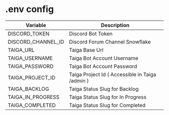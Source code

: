 # .env config
| Variable | Description |
|----------|-------------|
| DISCORD_TOKEN | Discord Bot Token |
| DISCORD_CHANNEL_ID | Discord Forum Channel Snowflake |
| TAIGA_URL | Taiga Base Url |
| TAIGA_USERNAME | Taiga Bot Account Username |
| TAIGA_PASSWORD | Taiga Bot Account Password |
| TAIGA_PROJECT_ID | Taiga Project Id ( Accessible in Taiga /admin ) |
| TAIGA_BACKLOG | Taiga Status Slug for Backlog |
| TAIGA_IN_PROGRESS | Taiga Status Slug for In Progress |
| TAIGA_COMPLETED | Taiga Status Slug for Completed |
